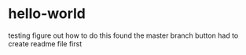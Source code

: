 # hello-world
testing
figure out how to do this
found the master branch button had to create readme file first
